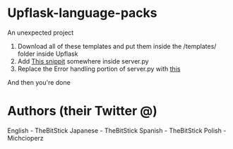 # Upflask-language-packs
An unexpected project  

1. Download all of these templates and put them inside the /templates/ folder inside Upflask
2. Add [This snippit](https://paste.thebitstick.xyz/idoxulozoc.py) somewhere inside server.py
3. Replace the Error handling portion of server.py with [this](https://paste.thebitstick.xyz/eqevamotuh.py)  

And then you're done  

# Authors (their Twitter @)
English - TheBitStick
Japanese - TheBitStick
Spanish - TheBitStick
Polish - Michcioperz

